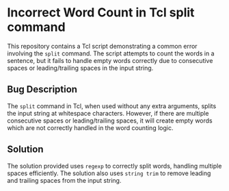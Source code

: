 # Incorrect Word Count in Tcl split command

This repository contains a Tcl script demonstrating a common error involving the `split` command. The script attempts to count the words in a sentence, but it fails to handle empty words correctly due to consecutive spaces or leading/trailing spaces in the input string.

## Bug Description
The `split` command in Tcl, when used without any extra arguments, splits the input string at whitespace characters.  However, if there are multiple consecutive spaces or leading/trailing spaces, it will create empty words which are not correctly handled in the word counting logic.

## Solution
The solution provided uses `regexp` to correctly split words, handling multiple spaces efficiently. The solution also uses `string trim` to remove leading and trailing spaces from the input string.